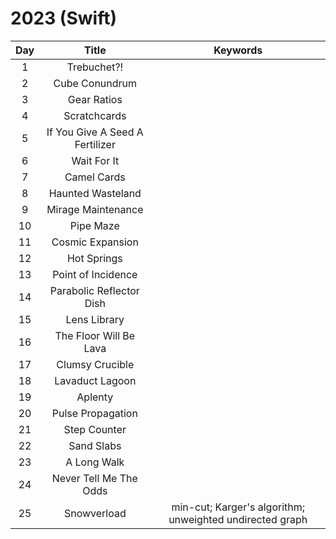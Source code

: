 # 2023 (Swift)

| Day  | Title                           | Keywords        |
| :-:  | :-:                             | :-:             |
| 1    | Trebuchet?!                     |                 |
| 2    | Cube Conundrum                  |                 |
| 3    | Gear Ratios                     |                 |
| 4    | Scratchcards                    |                 |
| 5    | If You Give A Seed A Fertilizer |                 |
| 6    | Wait For It                     |                 |
| 7    | Camel Cards                     |                 |
| 8    | Haunted Wasteland               |                 |
| 9    | Mirage Maintenance              |                 |
| 10   | Pipe Maze                       |                 |
| 11   | Cosmic Expansion                |                 |
| 12   | Hot Springs                     |                 |
| 13   | Point of Incidence              |                 |
| 14   | Parabolic Reflector Dish        |                 |
| 15   | Lens Library                    |                 |
| 16   | The Floor Will Be Lava          |                 |
| 17   | Clumsy Crucible                 |                 |
| 18   | Lavaduct Lagoon                 |                 |
| 19   | Aplenty                         |                 |
| 20   | Pulse Propagation               |                 |
| 21   | Step Counter                    |                 |
| 22   | Sand Slabs                      |                 |
| 23   | A Long Walk                     |                 |
| 24   | Never Tell Me The Odds          |                 |
| 25   | Snowverload                     | min-cut; Karger's algorithm; unweighted undirected graph |

